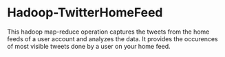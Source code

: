 # Hadoop-TwitterHomeFeed
This hadoop map-reduce operation captures the tweets from the home feeds of a user account and analyzes the data. It provides the occurences of most visible tweets done by a user on your home feed.
